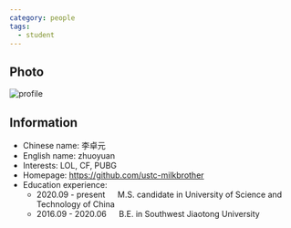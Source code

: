 ```yaml
---
category: people
tags:
  - student
---
```


## Photo

![profile](https://user-images.githubusercontent.com/116997215/198896697-41137d02-c131-4781-a7f0-ecee24809825.jpg)

## Information

- Chinese name: 李卓元
- English name: zhuoyuan
- Interests: LOL, CF, PUBG
- Homepage: <https://github.com/ustc-milkbrother>
- Education experience:
    - 2020.09 - present  &emsp;  M.S. candidate in University of Science and Technology of China
    - 2016.09 - 2020.06  &emsp;  B.E. in Southwest Jiaotong University
